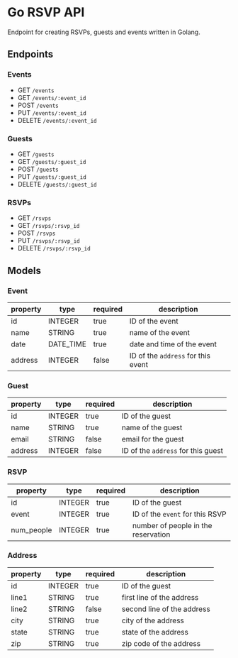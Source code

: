 # Go RSVP API
Endpoint for creating RSVPs, guests and events written in Golang.

## Endpoints

### Events

* GET `/events`
* GET `/events/:event_id`
* POST `/events`
* PUT `/events/:event_id`
* DELETE `/events/:event_id`


### Guests

* GET `/guests`
* GET `/guests/:guest_id`
* POST `/guests`
* PUT `/guests/:guest_id`
* DELETE `/guests/:guest_id`

### RSVPs

* GET `/rsvps`
* GET `/rsvps/:rsvp_id`
* POST `/rsvps`
* PUT `/rsvps/:rsvp_id`
* DELETE `/rsvps/:rsvp_id`

## Models

### Event
  
| property | type      | required | description                      |
|----------|-----------|----------|----------------------------------|
| id       | INTEGER   | true     | ID of the event                  |
| name     | STRING    | true     | name of the event                |
| date     | DATE_TIME | true     | date and time of the event       |
| address  | INTEGER   | false    | ID of the `address` for this event |

### Guest
  
| property | type    | required | description                      |
|----------|---------|----------|----------------------------------|
| id       | INTEGER | true     | ID of the guest                  |
| name     | STRING  | true     | name of the guest                |
| email    | STRING  | false    | email for the guest              |
| address  | INTEGER | false    | ID of the `address` for this guest |

### RSVP
  
| property   | type    | required | description                         |
|------------|---------|----------|-------------------------------------|
| id         | INTEGER | true     | ID of the guest                     |
| event      | INTEGER | true     | ID of the `event` for this RSVP     |
| num_people | INTEGER | true     | number of people in the reservation |

### Address
  
| property | type    | required | description                |
|----------|---------|----------|----------------------------|
| id       | INTEGER | true     | ID of the guest            |
| line1    | STRING  | true     | first line of the address  |
| line2    | STRING  | false    | second line of the address |
| city     | STRING  | true     | city of the address        |
| state    | STRING  | true     | state of the address       |
| zip      | STRING  | true     | zip code of the address    |
